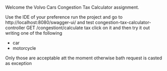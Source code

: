 Welcome the Volvo Cars Congestion Tax Calculator assignment.

Use the IDE of your preference run the project and go to http://localhost:8080/swagger-ui/
and test congestion-tax-calculator-controller GET /congestiont/calculate tax click on it and then try it out writing one of the following

* car
* motorcycle

Only those are acceptable att the moment otherwise bath request is casted as exception